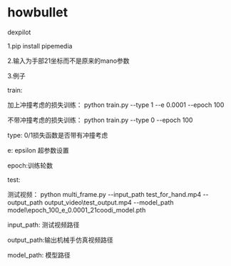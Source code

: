 # howbullet
dexpilot 

1.pip install pipemedia

2.输入为手部21坐标而不是原来的mano参数


3.例子

train:

加上冲撞考虑的损失训练：  python train.py --type 1 --e 0.0001 --epoch 100

不带冲撞考虑的损失训练：  python train.py --type 0 --epoch 100

type: 0/1损失函数是否带有冲撞考虑

e: epsilon 超参数设置

epoch:训练轮数

test:

测试视频：  python multi_frame.py --input_path  test_for_hand.mp4 --output_path output_video\\test_output.mp4 --model_path model\\epoch_100_e_0.0001_21coodi_model.pth

input_path: 测试视频路径

output_path:输出机械手仿真视频路径

model_path: 模型路径

